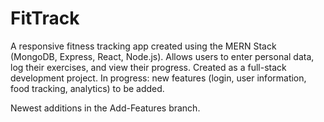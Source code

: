 # FitTrack
A responsive fitness tracking app created using the MERN Stack (MongoDB, Express, React, Node.js). Allows users to enter personal data, log their exercises, and view their progress. Created as a full-stack development project. In progress: new features (login, user information, food tracking, analytics) to be added. 

Newest additions in the Add-Features branch.
